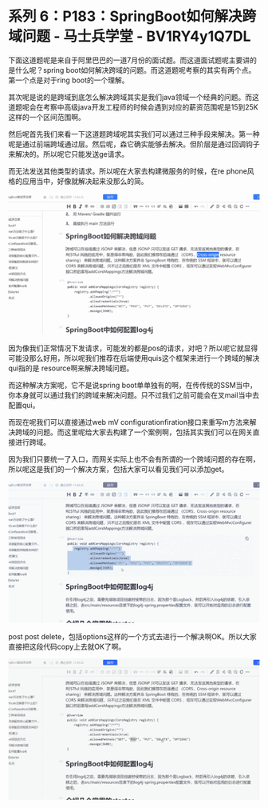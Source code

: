 # 系列 6：P183：SpringBoot如何解决跨域问题 - 马士兵学堂 - BV1RY4y1Q7DL

下面这道题呢是来自于阿里巴巴的一道7月份的面试题。而这道面试题呢主要讲的是什么呢？spring boot如何解决跨域的问题。而这道题呢考察的其实有两个点。第一个点是对于ring boot的一个理解。

其次呢是说的是跨域到底怎么解决跨域其实是我们java领域一个经典的问题。而这道题呢会在考察中高级java开发工程师的时候会遇到对应的薪资范围呢是15到25K这样的一个区间范围啊。

然后呢首先我们来看一下这道题跨域呢其实我们可以通过三种手段来解决。第一种呢是通过前端跨域通过层。然后呢，森它确实能够去解决。但阶层是通过回调钩子来解决的。所以呢它只能发送ge请求。

而无法发送其他类型的请求。所以呢在大家去构建微服务的时候，在re phone风格的应用当中，好像就解决起来没那么的简。



![](img/b03e25d210ee869dc5965ff633a07b45_1.png)

因为像我们正常情况下发请求，可能发的都是pos的请求，对吧？所以呢它就显得可能没那么好用，所以呢我们推荐在后端使用quis这个框架来进行一个跨域的解决qui指的是 resource啊来解决跨域问题。

而这种解决方案呢，它不是说spring boot单单独有的啊，在传传统的SSM当中，你本身就可以通过我们的跨域来解决问题。只不过我们之前可能会在叉mail当中去配置qui。

而现在呢我们可以直接通过web mV configurationfiration接口来重写m方法来解决跨域的问题。而这里呢给大家去构建了一个案例啊，包括其实我们可以在网关直接进行跨域。

因为我们只要统一了入口，而网关实际上也不会有所谓的一个跨域问题的存在啊，所以呢这是我们的一个解决方案，包括大家可以看见我们可以添加get。



![](img/b03e25d210ee869dc5965ff633a07b45_3.png)

post post delete，包括options这样的一个方式去进行一个解决啊OK。所以大家直接把这段代码copy上去就OK了啊。



![](img/b03e25d210ee869dc5965ff633a07b45_5.png)